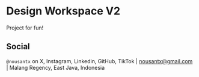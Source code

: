 # Design Workspace V2

Project for fun!

## Social

`@nousantx` on X, Instagram, Linkedin, GitHub, TikTok | nousantx@gmail.com | Malang Regency, East Java, Indonesia
